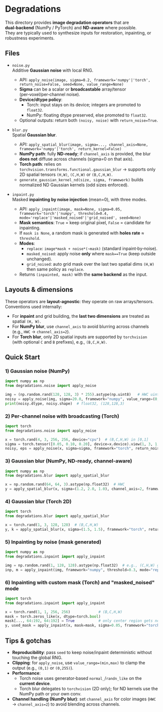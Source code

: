 # Degradations

This directory provides **image degradation operators** that are **dual‑backend** (NumPy / PyTorch) and **ND‑aware** where possible.  
They are typically used to synthesize inputs for restoration, inpainting, or robustness experiments.

## Files

- `noise.py`  
  Additive **Gaussian noise** with local RNG.
  - API: `apply_noise(image, sigma=0.2, framework='numpy'|'torch', return_noise=False, seed=None, value_range=None)`
  - **Sigma** can be a scalar or **broadcastable** array/tensor (per‑voxel/per‑channel noise).
  - **Device/dtype policy**:
    - Torch: input stays on its device; integers are promoted to `float32`.
    - NumPy: floating dtype preserved, else promoted to `float32`.
  - Optional outputs: return both `(noisy, noise)` with `return_noise=True`.

- `blur.py`  
  Spatial **Gaussian blur**.
  - API: `apply_spatial_blur(image, sigma=..., channel_axis=None, framework='numpy'|'torch', return_kernel=False)`
  - **NumPy path**: fully **ND‑ready**; if `channel_axis` is provided, the blur **does not** diffuse across channels (sigma=0 on that axis).
  - **Torch path**: relies on `torchvision.transforms.functional.gaussian_blur` → supports only 2D spatial tensors `(H,W)`, `(C,H,W)` or `(B,C,H,W)`.
  - `generate_gaussian_kernel_nd(size, sigma, framework)` builds normalized ND Gaussian kernels (odd sizes enforced).

- `inpaint.py`  
  Masked **inpainting by noise injection** (mean=0), with three modes.
  - API: `apply_inpaint(image, mask=None, sigma=0.05, framework='torch'|'numpy', threshold=0.4, mode='replace'|'masked_noised'|'grid_noised', seed=None)`
  - **Mask semantics**: `True` = keep original pixel, `False` = candidate for inpainting.
  - If `mask is None`, a random mask is generated with **holes rate** ≈ `threshold`.
  - **Modes**:
    - `replace`: `image*mask + noise*(~mask)` (standard inpaint‑by‑noise).
    - `masked_noised`: apply noise **only** where `mask==True` (keep outside unchanged).
    - `grid_noised`: auto grid mask over the last two spatial dims `(H,W)` then same policy as `replace`.
  - Returns `(inpainted, mask)` with the **same backend** as the input.

## Layouts & dimensions

These operators are **layout‑agnostic**: they operate on raw arrays/tensors.  
Conventions used internally:
- For **inpaint** and grid building, the **last two dimensions** are treated as spatial `(H, W)`.
- For **NumPy blur**, use `channel_axis` to avoid blurring across channels (e.g., `HWC` → `channel_axis=2`).  
- For **Torch blur**, only 2D spatial inputs are supported by `torchvision` (with optional `C` and `B` prefixes), e.g., `(B,C,H,W)`.

## Quick Start

### 1) Gaussian noise (NumPy)
```python
import numpy as np
from degradations.noise import apply_noise

img = (np.random.rand(128, 128, 3) * 255).astype(np.uint8)   # HWC uint8
noisy = apply_noise(img, sigma=20.0, framework="numpy", value_range=(0, 255))
print(noisy.dtype, noisy.shape)  # float32, (128,128,3)
```

### 2) Per‑channel noise with broadcasting (Torch)
```python
import torch
from degradations.noise import apply_noise

x = torch.rand(4, 3, 256, 256, device="cpu")  # (B,C,H,W) in [0,1]
sigma = torch.tensor([0.05, 0.10, 0.20], device=x.device).view(1, 3, 1, 1)
noisy, eps = apply_noise(x, sigma=sigma, framework="torch", return_noise=True, seed=123)
```

### 3) Gaussian blur (NumPy, ND‑ready, channel‑aware)
```python
import numpy as np
from degradations.blur import apply_spatial_blur

x = np.random.rand(64, 64, 3).astype(np.float32)  # HWC
y = apply_spatial_blur(x, sigma=(1.2, 2.0, 1.0), channel_axis=2, framework="numpy")
```

### 4) Gaussian blur (Torch 2D)
```python
import torch
from degradations.blur import apply_spatial_blur

x = torch.rand(1, 3, 128, 128)  # (B,C,H,W)
y, k = apply_spatial_blur(x, sigma=(1.5, 1.5), framework="torch", return_kernel=True)
```

### 5) Inpainting by noise (mask generated)
```python
import numpy as np
from degradations.inpaint import apply_inpaint

img = np.random.rand(1, 128, 128).astype(np.float32)  # e.g., (C,H,W) grayscale
inp, m = apply_inpaint(img, framework="numpy", threshold=0.3, mode="replace", sigma=0.1, seed=42)
```

### 6) Inpainting with custom mask (Torch) and "masked_noised" mode
```python
import torch
from degradations.inpaint import apply_inpaint

x = torch.rand(1, 1, 256, 256)             # (B,C,H,W)
mask = torch.zeros_like(x, dtype=torch.bool)
mask[..., 64:192, 64:192] = True           # only center region gets noise
y, used_mask = apply_inpaint(x, mask=mask, sigma=0.05, framework="torch", mode="masked_noised", seed=7)
```

## Tips & gotchas

- **Reproducibility**: pass `seed` to keep noise/inpaint deterministic without touching the global RNG.  
- **Clipping**: for `apply_noise`, use `value_range=(min,max)` to clamp the output (e.g., `(0,1)` or `(0,255)`).  
- **Performance**:
  - Torch noise uses generator‑based `normal_`/`randn_like` on the **current device**.
  - Torch blur delegates to `torchvision` (2D only); for ND kernels use the NumPy path or your own conv.  
- **Channel handling (NumPy blur)**: set `channel_axis` for color images (`HWC` → `channel_axis=2`) to avoid blending across channels.
